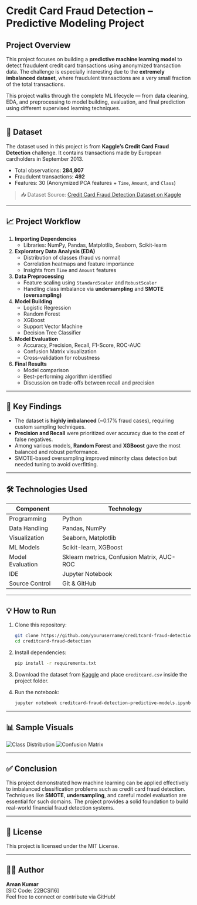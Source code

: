 # Credit Card Fraud Detection – Predictive Modeling Project


## Project Overview

This project focuses on building a **predictive machine learning model** to detect fraudulent credit card transactions using anonymized transaction data. The challenge is especially interesting due to the **extremely imbalanced dataset**, where fraudulent transactions are a very small fraction of the total transactions.

This project walks through the complete ML lifecycle — from data cleaning, EDA, and preprocessing to model building, evaluation, and final prediction using different supervised learning techniques.

---

## 📂 Dataset

The dataset used in this project is from **Kaggle’s Credit Card Fraud Detection** challenge. It contains transactions made by European cardholders in September 2013.

- Total observations: **284,807**
- Fraudulent transactions: **492**
- Features: 30 (Anonymized PCA features + `Time`, `Amount`, and `Class`)

> 📥 Dataset Source: [Credit Card Fraud Detection Dataset on Kaggle](https://www.kaggle.com/datasets/mlg-ulb/creditcardfraud)

---

## 📈 Project Workflow

1. **Importing Dependencies**
   - Libraries: NumPy, Pandas, Matplotlib, Seaborn, Scikit-learn
2. **Exploratory Data Analysis (EDA)**
   - Distribution of classes (fraud vs normal)
   - Correlation heatmaps and feature importance
   - Insights from `Time` and `Amount` features
3. **Data Preprocessing**
   - Feature scaling using `StandardScaler` and `RobustScaler`
   - Handling class imbalance via **undersampling** and **SMOTE (oversampling)**
4. **Model Building**
   - Logistic Regression
   - Random Forest
   - XGBoost
   - Support Vector Machine
   - Decision Tree Classifier
5. **Model Evaluation**
   - Accuracy, Precision, Recall, F1-Score, ROC-AUC
   - Confusion Matrix visualization
   - Cross-validation for robustness
6. **Final Results**
   - Model comparison
   - Best-performing algorithm identified
   - Discussion on trade-offs between recall and precision

---

## 🚀 Key Findings

- The dataset is **highly imbalanced** (~0.17% fraud cases), requiring custom sampling techniques.
- **Precision and Recall** were prioritized over accuracy due to the cost of false negatives.
- Among various models, **Random Forest** and **XGBoost** gave the most balanced and robust performance.
- SMOTE-based oversampling improved minority class detection but needed tuning to avoid overfitting.

---

## 🛠️ Technologies Used

| Component | Technology |
|----------|------------|
| Programming | Python |
| Data Handling | Pandas, NumPy |
| Visualization | Seaborn, Matplotlib |
| ML Models | Scikit-learn, XGBoost |
| Model Evaluation | Sklearn metrics, Confusion Matrix, AUC-ROC |
| IDE | Jupyter Notebook |
| Source Control | Git & GitHub |

---

## 💡 How to Run

1. Clone this repository:
    ```bash
    git clone https://github.com/yourusername/creditcard-fraud-detection.git
    cd creditcard-fraud-detection
    ```

2. Install dependencies:
    ```bash
    pip install -r requirements.txt
    ```

3. Download the dataset from [Kaggle](https://www.kaggle.com/datasets/mlg-ulb/creditcardfraud) and place `creditcard.csv` inside the project folder.

4. Run the notebook:
    ```bash
    jupyter notebook creditcard-fraud-detection-predictive-models.ipynb
    ```

---

## 📊 Sample Visuals

![Class Distribution](assets/class-distribution.png)
![Confusion Matrix](assets/confusion-matrix.png)
<!-- You can add these image files in the repo for better preview -->

---

## ✅ Conclusion

This project demonstrated how machine learning can be applied effectively to imbalanced classification problems such as credit card fraud detection. Techniques like **SMOTE**, **undersampling**, and careful model evaluation are essential for such domains. The project provides a solid foundation to build real-world financial fraud detection systems.

---

## 📃 License

This project is licensed under the MIT License.

---

## 🙋‍♂️ Author

**Aman Kumar**  
[SIC Code: 22BCSI16]  
Feel free to connect or contribute via GitHub!

